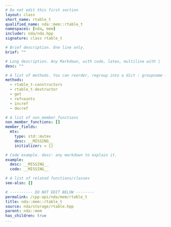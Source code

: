 ```yaml
---
# Do not edit this first section
layout: class
short_name: rtable_t
qualified_name: nda::mem::rtable_t
namespaces: [nda, mem]
includer: nda/nda.hpp
signature: class rtable_t

# Brief description. One line only.
brief: ""

# Long description. Any Markdown, with code, latex, multiline with |
desc: ""

# A list of methods. You can reorder, regroup into a dict : groupname -> list
methods:
  - rtable_t-constructors
  - rtable_t-destructor
  - get
  - refcounts
  - incref
  - decref

# A list of non_member_functions
non_member_functions: []
member_fields:
  mtx:
    type: std::mutex
    desc: __MISSING__
    initializer: = {}

# Code example. desc: any markdown to explain it.
example:
  desc: __MISSING__
  code: __MISSING__

# A list of related functions/classes
see-also: []

# ---------- DO NOT EDIT BELOW --------
permalink: /cpp-api/nda/mem/rtable_t
title: nda::mem::rtable_t
source: nda/storage/rtable.hpp
parent: nda::mem
has_children: true
...
```



